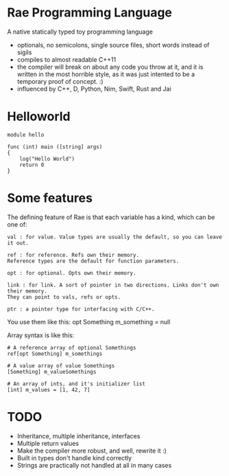 Rae Programming Language
========================

A native statically typed toy programming language
- optionals, no semicolons, single source files, short words instead of sigils
- compiles to almost readable C++11
- the compiler will break on about any code you throw at it, and it is written in the most horrible style, as it was just intented to be a temporary proof of concept. :)
- influenced by C++, D, Python, Nim, Swift, Rust and Jai

# Helloworld

	module hello

	func (int) main ([string] args)
	{
		log("Hello World")
		return 0
	}

# Some features

The defining feature of Rae is that each variable has a kind, which can be one of:
	
	val : for value. Value types are usually the default, so you can leave it out.
	
	ref : for reference. Refs own their memory.
	Reference types are the default for function parameters.
	
	opt : for optional. Opts own their memory.
	
	link : for link. A sort of pointer in two directions. Links don't own their memory.
	They can point to vals, refs or opts.
	
	ptr : a pointer type for interfacing with C/C++.

You use them like this:
	opt Something m_something = null

Array syntax is like this:
	
	# A reference array of optional Somethings
	ref[opt Something] m_somethings

	# A value array of value Somethings
	[Something] m_valueSomethings

	# An array of ints, and it's initializer list
	[int] m_values = [1, 42, 7]


# TODO
- Inheritance, multiple inheritance, interfaces
- Multiple return values
- Make the compiler more robust, and well, rewrite it :)
- Built in types don't handle kind correctly
- Strings are practically not handled at all in many cases

